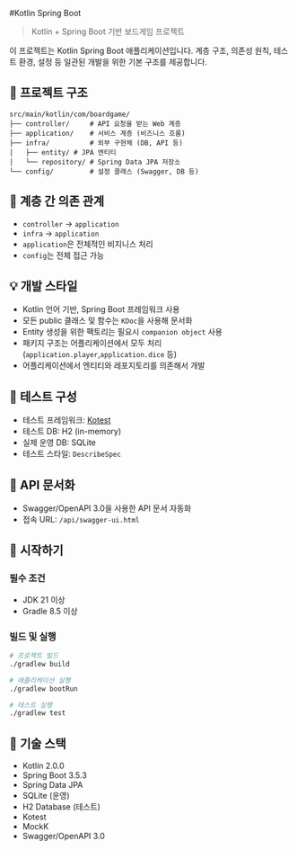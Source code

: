 #Kotlin Spring Boot
> Kotlin + Spring Boot 기반 보드게임 프로젝트

이 프로젝트는 Kotlin Spring Boot 애플리케이션입니다.
계층 구조, 의존성 원칙, 테스트 환경, 설정 등 일관된 개발을 위한 기본 구조를 제공합니다.

## 🧱 프로젝트 구조

```
src/main/kotlin/com/boardgame/
├── controller/     # API 요청을 받는 Web 계층
├── application/    # 서비스 계층 (비즈니스 흐름)
├── infra/          # 외부 구현체 (DB, API 등)
│   ├── entity/ # JPA 엔티티
│   └── repository/ # Spring Data JPA 저장소
└── config/         # 설정 클래스 (Swagger, DB 등)
```

## 🔁 계층 간 의존 관계

- `controller` → `application`
- `infra` → `application`
- `application`은 전체적인 비지니스 처리
- `config`는 전체 접근 가능

## 💡 개발 스타일

- Kotlin 언어 기반, Spring Boot 프레임워크 사용
- 모든 public 클래스 및 함수는 `KDoc`을 사용해 문서화
- Entity 생성을 위한 팩토리는 필요시 `companion object` 사용
- 패키지 구조는 어플리케이션에서 모두 처리 (`application.player`,`application.dice` 등)
- 어플리케이션에서 엔티티와 레포지토리를 의존해서 개발

## 🧪 테스트 구성

- 테스트 프레임워크: [Kotest](https://kotest.io/)
- 테스트 DB: H2 (in-memory)
- 실제 운영 DB: SQLite
- 테스트 스타일: `DescribeSpec`

## 📝 API 문서화

- Swagger/OpenAPI 3.0을 사용한 API 문서 자동화
- 접속 URL: `/api/swagger-ui.html`

## 🚀 시작하기

### 필수 조건

- JDK 21 이상
- Gradle 8.5 이상

### 빌드 및 실행

```bash
# 프로젝트 빌드
./gradlew build

# 애플리케이션 실행
./gradlew bootRun

# 테스트 실행
./gradlew test
```

## 🔧 기술 스택

- Kotlin 2.0.0
- Spring Boot 3.5.3
- Spring Data JPA
- SQLite (운영)
- H2 Database (테스트)
- Kotest
- MockK
- Swagger/OpenAPI 3.0

